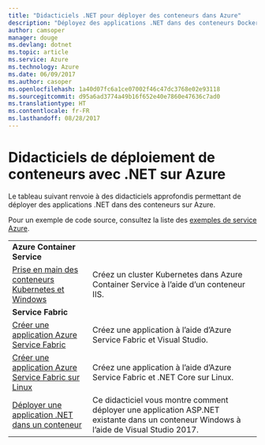 ```yaml
---
title: "Didacticiels .NET pour déployer des conteneurs dans Azure"
description: "Déployez des applications .NET dans des conteneurs Docker dans Azure et mettez-les à l’échelle avec DC/OS, Mesos ou Kubernetes."
author: camsoper
manager: douge
ms.devlang: dotnet
ms.topic: article
ms.service: Azure
ms.technology: Azure
ms.date: 06/09/2017
ms.author: casoper
ms.openlocfilehash: 1a40d07fc6a1ce07002f46c47dc3768e02e93118
ms.sourcegitcommit: d95a6ad3774a49b16f652e40e7860e47636c7ad0
ms.translationtype: HT
ms.contentlocale: fr-FR
ms.lasthandoff: 08/28/2017
---
```

# <a name="container-deployment-tutorials-with-net-on-azure"></a>Didacticiels de déploiement de conteneurs avec .NET sur Azure

Le tableau suivant renvoie à des didacticiels approfondis permettant de déployer des applications .NET dans des conteneurs sur Azure.

Pour un exemple de code source, consultez la liste des [exemples de service Azure](https://azure.microsoft.com/resources/samples/?platform=dotnet).

| | |
|---|---|
| **Azure Container Service** ||
| [Prise en main des conteneurs Kubernetes et Windows][1] | Créez un cluster Kubernetes dans Azure Container Service à l’aide d’un conteneur IIS.
|**Service Fabric**| |
| [Créer une application Azure Service Fabric][2] | Créez une application à l’aide d’Azure Service Fabric et Visual Studio. | 
| [Créer une application Azure Service Fabric sur Linux][3] | Créez une application à l’aide d’Azure Service Fabric et .NET Core sur Linux. | 
| [Déployer une application .NET dans un conteneur][4] | Ce didacticiel vous montre comment déployer une application ASP.NET existante dans un conteneur Windows à l’aide de Visual Studio 2017.  |

[1]: /azure/container-service/container-service-kubernetes-windows-walkthrough
[2]: /azure/service-fabric/service-fabric-create-your-first-application-in-visual-studio
[3]: /azure/service-fabric/service-fabric-get-started-containers
[4]: /azure/service-fabric/service-fabric-host-app-in-a-container
